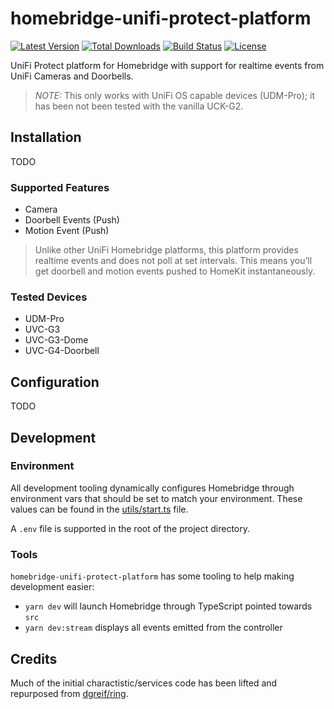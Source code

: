 # homebridge-unifi-protect-platform

[![Latest Version](https://img.shields.io/npm/v/homebridge-unifi-protect-platform.svg)](https://www.npmjs.com/package/homebridge-unifi-protect-platform)
[![Total Downloads](https://img.shields.io/npm/dt/homebridge-unifi-protect-platform.svg)](https://www.npmjs.com/package/homebridge-unifi-protect-platform)
[![Build Status](https://cloud.drone.io/api/badges/shnhrrsn/homebridge-unifi-protect-platform/status.svg)](https://cloud.drone.io/shnhrrsn/homebridge-unifi-protect-platform)
[![License](https://img.shields.io/npm/l/homebridge-unifi-protect-platform.svg)](https://www.npmjs.com/package/homebridge-unifi-protect-platform)

UniFi Protect platform for Homebridge with support for realtime events from UniFi Cameras and Doorbells.

> _NOTE:_ This only works with UniFi OS capable devices (UDM-Pro); it has been not been tested with the vanilla UCK-G2.

## Installation

TODO

### Supported Features

- Camera
- Doorbell Events (Push)
- Motion Event (Push)

> Unlike other UniFi Homebridge platforms, this platform provides realtime events and does not poll at set intervals. This means you’ll get doorbell and motion events pushed to HomeKit instantaneously.

### Tested Devices

- UDM-Pro
- UVC-G3
- UVC-G3-Dome
- UVC-G4-Doorbell

## Configuration

TODO

## Development

### Environment

All development tooling dynamically configures Homebridge through environment vars that should be set to match your environment. These values can be found in the [utils/start.ts](./utils/start.ts) file.

A `.env` file is supported in the root of the project directory.

### Tools

`homebridge-unifi-protect-platform` has some tooling to help making development easier:

- `yarn dev` will launch Homebridge through TypeScript pointed towards `src`
- `yarn dev:stream` displays all events emitted from the controller

## Credits

Much of the initial charactistic/services code has been lifted and repurposed from [dgreif/ring](https://github.com/dgreif/ring).
